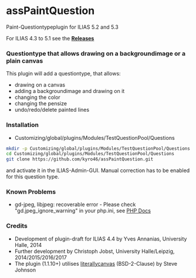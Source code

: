 # assPaintQuestion
Paint-Questiontypeplugin for ILIAS 5.2 and 5.3

For ILIAS 4.3 to 5.1 see the [**Releases**](https://github.com/kyro46/assPaintQuestion/releases)

### Questiontype that allows drawing on a backgroundimage or a plain canvas ###

This plugin will add a questiontype, that allows:
* drawing on a canvas
* adding a backgroundimage and drawing on it
* changing the color
* changing the pensize
* undo/redo/delete painted lines

### Installation ###

* Customizing/global/plugins/Modules/TestQuestionPool/Questions
```bash
mkdir -p Customizing/global/plugins/Modules/TestQuestionPool/Questions  
cd Customizing/global/plugins/Modules/TestQuestionPool/Questions
git clone https://github.com/kyro46/assPaintQuestion.git
```  
and activate it in the ILIAS-Admin-GUI. Manual correction has to be enabled for this question type.

### Known Problems ###

* gd-jpeg, libjpeg: recoverable error - Please check "gd.jpeg_ignore_warning" in your php.ini, see [PHP Docs](https://secure.php.net/manual/en/image.configuration.php)

### Credits ###
* Development of plugin-draft for ILIAS 4.4 by Yves Annanias, University Halle, 2014
* Further development by Christoph Jobst, University Halle/Leipzig, 2014/2015/2016/2017
* The plugin (1.1.10+) utilises [literallycanvas](https://github.com/literallycanvas/literallycanvas) (BSD-2-Clause) by Steve Johnson